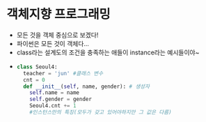 # 객체지향 프로그래밍

- 모든 것을 객체 중심으로 보겠다!
- 파이썬은 모든 것이 객체다...
- class라는 설계도의 조건을 충족하는 애들이 instance라는 예시들이야~
- ```python
  class Seoul4:
    teacher = 'jun' #클래스 변수
    cnt = 0
    def __init__(self, name, gender): # 생성자
      self.name = name
      self.gender = gender
      Seoul4.cnt += 1
      #인스턴스만의 특징(모두가 갖고 있어야하지만 그 값은 다름)
  ```